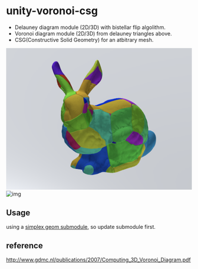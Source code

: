 # unity-voronoi-csg
- Delauney diagram module (2D/3D) with bistellar flip algolithm.
- Voronoi diagram module (2D/3D) from delauney triangles above.
- CSG(Constructive Solid Geometry) for an atbitrary mesh.


![img](Imgs/voronoi_csg_bunny.png)
![img](Imgs/anim.gif)

## Usage

using a [simplex geom submodule](https://github.com/komietty/unity-simplex-geometry), so update submodule first.

## reference

http://www.gdmc.nl/publications/2007/Computing_3D_Voronoi_Diagram.pdf

